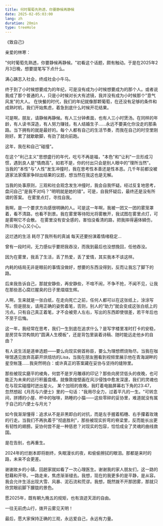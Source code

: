 ```yaml
---
title: 何时葡萄先熟透，你要静候再静候
date: 2025-02-05:03:00
lang: zh
duration: 20min
type: treeHole
---
```


《致自己》

亲爱的林寒：

"何时葡萄先熟透，你要静候再静候。"初看这个话题，颇有触动。于是在2025年2月3日晚，想要提笔写下点什么。

满心踌志入社会，终成社会小牛马。

终于到了小时候想要成为的年纪，可是没有成为小时候想要成为的那个人。或者说我成了那个普通的人，只是小时候对长大有滤镜，我并没有成为小时候那个"意气风发"的大人。
在快餐的时代，我们的年纪就像那颗葡萄，在还没有足够的条件和成熟时机，我们开始焦虑，着急到底什么时候开花结果。

可是啊，朋友，请静候再静候。有人三分钟煮面，也有人三小时煲汤。在同样的年龄，有人读书深造，有人努力赚钱，有人结婚生子......永远不要美化你没走的那条路。当下拥有的就是最好的。每个人都有自己的生活节奏，而我在自己的时空里刚刚好。累了就歇歇脚，有劲了就向前跑。

这年，我在和自己"碰撞"。

在这个"利己主义"思想盛行的年代，吃亏不再是福，"本色"和"让利"一旦形成习惯，遇到良人是"情商高"。如若不是，你的付出只会是别人眼中的"理所当然"。
当我的"本性"与"人性"发生冲撞时，我在思考性本善还是性本恶。几千年前都没被道家法家儒家争辩出结果的议题，想当然在我这也是无解。

当我的处事原则，三观和社会观念发生冲撞时，我会自我怀疑。经过反复地思考，盘问自己"是我不对吗？"明明就是她的错"。可是，自我怀疑后，最终还是没有所谓的答案。
在雾里点灯，寻找自我。

我啊，是一个要求方向感很明确的人。可是这一年啊，我被一团又一团的雾笼罩着，看不清路，也看不到景。我在雾里等待阳光将雾散开，我试图在雾里点灯，可是雾啊它不会散。
在雾里没有安全感的，害怕没看清的路，把我摔得遍体鳞伤，所以我小心又小心。

这烂透的生活 耗尽了我所有的真诚 每天还要扮演着情绪稳定…

曾有一段时间，无力感似乎要把我吞没，而我到最后也没想挽回，任他吞没。

因为在雾里，我丢了生活，丢了热爱，丢了爱情，其实我本不该这样。

内耗的结局无非是眼前的事情没做好，想要的东西没得到，反而让我忘了脚下的路。

后来我告诉自己，那就安静些，再安静些，不喧不闹，不争不抢，不闻不见，让我在那些恶心腐烂腥臭的日子里熠熠生辉。

人啊，生来就是一张白纸，在走向死亡之前，任何人都可以在这张纸上，涂涂写写。但是朋友，请用正确的姿势着笔，否则，别人的“助力”就会变成这张白纸上的污点。只有自己真正着笔，才不会被旁人左右，写出的东西即使很差，若干年后也不至于后悔。

这一年，我经常在思考，我们一生到底在追求什么？是写字楼里准时打卡的安稳，是房贷车贷构筑的"圆满人生模板"，还是背包里装着诗稿、随时能远走他乡的自由？

有人说生活是道单选题——要么向现实俯首称臣，要么为理想燃烧殆尽。当我在咖啡馆遇见放弃高薪开烘焙坊的Lisa，当我在朋友圈看到视频里展示他在青海湖畔的星空帐篷......我突然明白：或许真正的答案藏在妥协与坚持的缝隙里。

那些被现实磨平的棱角，何尝不是岁月雕琢的印记？那些向房贷低头的夜晚，也可能正为未来的远行积蓄盘缠。就像敦煌壁画在风沙侵蚀中愈发深邃，我们的灵魂也在与现实碰撞时迸出星火。
某个加班的夜晚，我盯着电脑屏幕右下角的23:47，忽然想起《月亮与六便士》里的一句话："我用尽全力，过着平凡的一生。"可转念间，拼搏的小屋、杯中的咖啡，熟睡的小猫——这些零碎的妥协里，难道就没有属于自己的六便士与月光？

如今我渐渐懂得：追求从不是非黑即白的对抗，而是左手握着稻穗、右手攥着玫瑰的行走。当我们不再执着于"彻底胜利"，那些被现实折弯的脊梁里，反而能长出更有韧性的翅膀。妥协何尝不是一种慈悲？对现实的包容，恰恰成全了灵魂的曲线救国。

是在告别，也再重生。

2024年的烂剧本即将剧终，失眠漫长的夜，和偷偷擦拭的眼泪。那都是来时的路，未来不会更差。

谢谢故乡的小镇，回趟家就如看了一次心理医生。谢谢我的家人朋友们，这一路的慰藉和开导。一路走来，焦虑渐渐褪去。我想，现在的我更多的是平静，是从容。我会允许生活出现大雪、风暴、泥石流和荒谬。我想，既然拨不开那团雾，那就只欣赏眼前脚下朦胧的景色。

愿2025年，既有朝九晚五的规矩，也有浪迹天涯的自由。

一往无前虎山行，拨开云雾见天明！

最后，愿大家保持正确的三观，永远爱自己，永远有力量。
